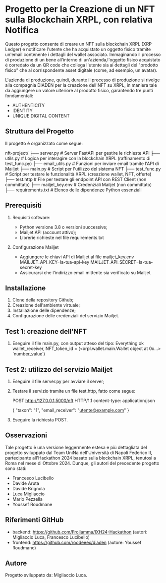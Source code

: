# Progetto per la Creazione di un NFT sulla Blockchain XRPL, con relativa Notifica

Questo progetto consente di creare un NFT sulla blockchain XRPL (XRP Ledger) e notificare l'utente che ha acquistato un oggetto fisico tramite un'email contenente i dettagli del wallet associato. Immaginando il processo di produzione di un bene all'interno di un'azienda,l'oggetto fisico acquistato è corredato da un QR code che collega l'utente sia ai dettagli del "prodotto fisico" che al corrispondente asset digitale (come, ad esempio, un avatar).

L'azienda di produzione, quindi, durante il processo di produzione si rivolge alla compagnia DIADEN per la creazione dell'NFT su XRPL, in maniera tale da aggiungere un valore ulteriore al prodotto fisico, garantendo tre punti fondamentali:

- AUTHENTICITY
- IDENTITY
- UNIQUE DIGITAL CONTENT

## Struttura del Progetto

Il progetto è organizzato come segue:

nft-project/
├── server.py           # Server FastAPI per gestire le richieste API
├── utils.py            # Logica per interagire con la blockchain XRPL (raffinamento di test_func.py)
├── email_utils.py      # Funzioni per inviare email tramite l'API di Mailjet
├── main.py             # Script per l'utilizzo del sistema NFT
├── test_func.py        # Script per testare le funzionalità XRPL (creazione wallet, NFT, offerte)
├── test.http           # File per testare gli endpoint API con REST Client (non committato)
├── mailjet_key.env     # Credenziali Mailjet (non committato)
├── requirements.txt    # Elenco delle dipendenze Python essenziali

## Prerequisiti

1. Requisiti software:
    - Python versione 3.8 o versioni successive;
    - Mailjet API (account attivo);
    - Librerie richieste nel file requirements.txt

2. Configurazione Mailjet
    - Aggiungere le chiavi API di Mailjet al file mailjet_key.env
        MAILJET_API_KEY=la-tua-api-key
        MAILJET_API_SECRET=la-tua-secret-key
    - Assicurarsi che l'indirizzo email mittente sia verificato su Mailjet

## Installazione

1. Clone della repository Github;
2. Creazione dell'ambiente virtuale;
3. Installazione delle dipendenze;
4. Configurazione delle credenziali del servizio Mailjet.

## Test 1: creazione dell'NFT

1. Eseguire il file main.py, con output atteso del tipo:
    Everything ok
    wallet_receiver, NFT_token_id = (<xrpl.wallet.main.Wallet object at 0x...> 'number_value')

## Test 2: utilizzo del servizio Mailjet

1. Eseguire il file server.py per avviare il server;
2. Testare il servizio tramite un file test.http, fatto come segue:

    POST http://127.0.0.1:5000/nft HTTP/1.1
    content-type: application/json

    {
        "taxon": "1",
        "email_receiver": "utente@example.com"
    }

3. Eseguire la richiesta POST.

## Osservazioni

Tale progetto è una versione leggermente estesa e più dettagliata del progetto sviluppato dal Team UniNa dell'Università di Napoli Federico II, partecipante all'Hackathon 2024 basato sulla blockchain XRPL, tenutosi a Roma nel mese di Ottobre 2024. Dunque, gli autori del precedente progetto sono stati:
- Francesco Lucibello
- Davide Aruta
- Davide Brignola
- Luca Migliaccio
- Mario Pezzella
- Youssef Roudmane

## Riferimenti GitHub

- backend: https://github.com/Frollamma/IXH24-Hackathon (autori: Migliaccio Luca, Francesco Lucibello)
- frontend: https://github.com/roodeeex/diaden (autore: Youssef Roudmane)

## Autore

Progetto sviluppato da: Migliaccio Luca.